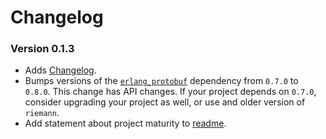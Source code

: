 # Changelog

### Version 0.1.3
  - Adds [Changelog](https://github.com/Aircloak/erlang_riemann/blob/master/Changelog.md).
  - Bumps versions of the [`erlang_protobuf`](https://github.com/basho/erlang_protobuffs/tree/0.8.0) dependency from `0.7.0` to `0.8.0`. 
    This change has API changes. If your project depends on `0.7.0`, consider
    upgrading your project as well, or use and older version of `riemann`.
  - Add statement about project maturity to [readme](https://github.com/Aircloak/erlang_riemann/blob/master/Readme.md).
